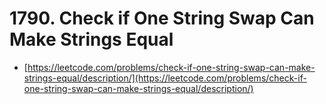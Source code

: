 # 1790. Check if One String Swap Can Make Strings Equal

- [https://leetcode.com/problems/check-if-one-string-swap-can-make-strings-equal/description/](https://leetcode.com/problems/check-if-one-string-swap-can-make-strings-equal/description/)
